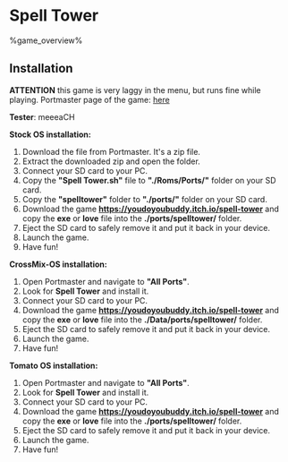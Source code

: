 # Spell Tower

%game_overview%

## Installation

**ATTENTION** this game is very laggy in the menu, but runs fine while playing.
Portmaster page of the game: [here](https://portmaster.games/detail.html?name=spelltower)

**Tester**: meeeaCH

**Stock OS installation:**
1. Download the file from Portmaster. It's a zip file.
2. Extract the downloaded zip and open the folder.
3. Connect your SD card to your PC.
4. Copy the **"Spell Tower.sh"** file to **"./Roms/Ports/"** folder on your SD card.
5. Copy the **"spelltower"** folder to **"./ports/"** folder on your SD card.
6. Download the game **https://youdoyoubuddy.itch.io/spell-tower** and copy the **exe** or **love** file into the **./ports/spelltower/** folder.
7. Eject the SD card to safely remove it and put it back in your device.
8. Launch the game.
9. Have fun!

**CrossMix-OS installation:**
1. Open Portmaster and navigate to **"All Ports"**.
2. Look for **Spell Tower** and install it.
3. Connect your SD card to your PC.
3. Download the game **https://youdoyoubuddy.itch.io/spell-tower** and copy the **exe** or **love** file into the **./Data/ports/spelltower/** folder.
4. Eject the SD card to safely remove it and put it back in your device.
5. Launch the game.
6. Have fun!

**Tomato OS installation:**
1. Open Portmaster and navigate to **"All Ports"**.
2. Look for **Spell Tower** and install it.
3. Connect your SD card to your PC.
3. Download the game **https://youdoyoubuddy.itch.io/spell-tower** and copy the **exe** or **love** file into the **./ports/spelltower/** folder.
4. Eject the SD card to safely remove it and put it back in your device.
5. Launch the game.
6. Have fun!
